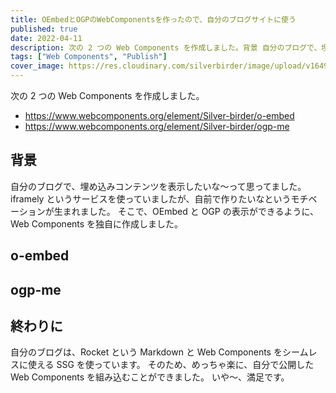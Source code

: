 ```yaml
---
title: OEmbedとOGPのWebComponentsを作ったので、自分のブログサイトに使う
published: true
date: 2022-04-11
description: 次の 2 つの Web Components を作成しました。背景 自分のブログで、埋め込みコンテンツを表示したいな〜って思ってました。iframely というサービスを使っていましたが、自前で作りたいなというモチベーションが生まれました。そこで、OEmbed と OGP の表示ができるように、Web Components を独自に作成しました。
tags: ["Web Components", "Publish"]
cover_image: https://res.cloudinary.com/silverbirder/image/upload/v1649683816/silver-birder.github.io/blog/kelly-sikkema-JRVxgAkzIsM-unsplash.jpg
---
```


次の 2 つの Web Components を作成しました。

- https://www.webcomponents.org/element/Silver-birder/o-embed
- https://www.webcomponents.org/element/Silver-birder/ogp-me

## 背景

自分のブログで、埋め込みコンテンツを表示したいな〜って思ってました。
iframely というサービスを使っていましたが、自前で作りたいなというモチベーションが生まれました。
そこで、OEmbed と OGP の表示ができるように、Web Components を独自に作成しました。

## o-embed

<o-embed src="https://twitter.com/silverbirder/status/1475262255818473473" height="1450px"></o-embed>

## ogp-me

<ogp-me src="https://silverbirder.github.io/blog/contents/intro_rocket/"></ogp-me>

## 終わりに

自分のブログは、Rocket という Markdown と Web Components をシームレスに使える SSG を使っています。
そのため、めっちゃ楽に、自分で公開した Web Components を組み込むことができました。
いや〜、満足です。
